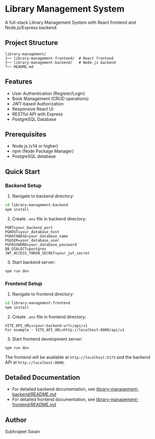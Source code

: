 # Library Management System

A full-stack Library Management System with React frontend and Node.js/Express backend.

## Project Structure

```
library-management/
├── library-management-frontend/  # React frontend
├── library-management-backend/   # Node.js backend
└── README.md
```

## Features

- User Authentication (Register/Login)
- Book Management (CRUD operations)
- JWT-based Authorization
- Responsive React UI
- RESTful API with Express
- PostgreSQL Database

## Prerequisites

- Node.js (v14 or higher)
- npm (Node Package Manager)
- PostgreSQL database

## Quick Start

### Backend Setup

1. Navigate to backend directory:
```bash
cd library-management-backend
npm install
```

2. Create `.env` file in backend directory:
```env
PORT=your_backend_port
PGHOST=your_database_host
PGDATABASE=your_database_name
PGUSER=your_database_user
PGPASSWORD=your_database_password
DB_DIALECT=postgres
JWT_ACCESS_TOKEN_SECRET=your_jwt_secret
```

3. Start backend server:
```bash
npm run dev
```

### Frontend Setup

1. Navigate to frontend directory:
```bash
cd library-management-frontend
npm install
```

2. Create `.env` file in frontend directory:
```env
VITE_API_URL=<your-backend-url>/api/v1
For example - VITE_API_URL=http://localhost:8000/api/v1
```

3. Start frontend development server:
```bash
npm run dev
```

The frontend will be available at `http://localhost:5173` and the backend API at `http://localhost:8000`.

## Detailed Documentation

- For detailed backend documentation, see [library-management-backend/README.md](./library-management-backend/README.md)
- For detailed frontend documentation, see [library-management-frontend/README.md](./library-management-frontend/README.md)

## Author
Subhrajeet Swain